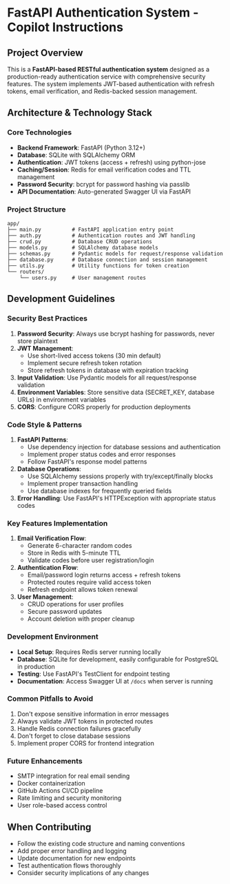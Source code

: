 # FastAPI Authentication System - Copilot Instructions

## Project Overview

This is a **FastAPI-based RESTful authentication system** designed as a production-ready authentication service with comprehensive security features. The system implements JWT-based authentication with refresh tokens, email verification, and Redis-backed session management.

## Architecture & Technology Stack

### Core Technologies
- **Backend Framework**: FastAPI (Python 3.12+)
- **Database**: SQLite with SQLAlchemy ORM
- **Authentication**: JWT tokens (access + refresh) using python-jose
- **Caching/Session**: Redis for email verification codes and TTL management
- **Password Security**: bcrypt for password hashing via passlib
- **API Documentation**: Auto-generated Swagger UI via FastAPI

### Project Structure
```
app/
├── main.py          # FastAPI application entry point
├── auth.py          # Authentication routes and JWT handling
├── crud.py          # Database CRUD operations
├── models.py        # SQLAlchemy database models
├── schemas.py       # Pydantic models for request/response validation
├── database.py      # Database connection and session management
├── utils.py         # Utility functions for token creation
└── routers/
    └── users.py     # User management routes
```

## Development Guidelines

### Security Best Practices
1. **Password Security**: Always use bcrypt hashing for passwords, never store plaintext
2. **JWT Management**: 
   - Use short-lived access tokens (30 min default)
   - Implement secure refresh token rotation
   - Store refresh tokens in database with expiration tracking
3. **Input Validation**: Use Pydantic models for all request/response validation
4. **Environment Variables**: Store sensitive data (SECRET_KEY, database URLs) in environment variables
5. **CORS**: Configure CORS properly for production deployments

### Code Style & Patterns
1. **FastAPI Patterns**: 
   - Use dependency injection for database sessions and authentication
   - Implement proper status codes and error responses
   - Follow FastAPI's response model patterns
2. **Database Operations**:
   - Use SQLAlchemy sessions properly with try/except/finally blocks
   - Implement proper transaction handling
   - Use database indexes for frequently queried fields
3. **Error Handling**: Use FastAPI's HTTPException with appropriate status codes

### Key Features Implementation
1. **Email Verification Flow**:
   - Generate 6-character random codes
   - Store in Redis with 5-minute TTL
   - Validate codes before user registration/login
2. **Authentication Flow**:
   - Email/password login returns access + refresh tokens
   - Protected routes require valid access token
   - Refresh endpoint allows token renewal
3. **User Management**:
   - CRUD operations for user profiles
   - Secure password updates
   - Account deletion with proper cleanup

### Development Environment
- **Local Setup**: Requires Redis server running locally
- **Database**: SQLite for development, easily configurable for PostgreSQL in production
- **Testing**: Use FastAPI's TestClient for endpoint testing
- **Documentation**: Access Swagger UI at `/docs` when server is running

### Common Pitfalls to Avoid
1. Don't expose sensitive information in error messages
2. Always validate JWT tokens in protected routes
3. Handle Redis connection failures gracefully
4. Don't forget to close database sessions
5. Implement proper CORS for frontend integration

### Future Enhancements
- SMTP integration for real email sending
- Docker containerization
- GitHub Actions CI/CD pipeline
- Rate limiting and security monitoring
- User role-based access control

## When Contributing
- Follow the existing code structure and naming conventions
- Add proper error handling and logging
- Update documentation for new endpoints
- Test authentication flows thoroughly
- Consider security implications of any changes